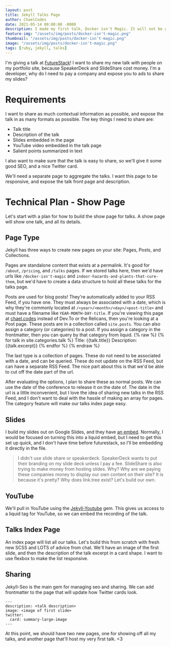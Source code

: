 ```yaml
---
layout: post
title: Jekyll Talks Page
author: ChaelCodes
date: 2021-05-14 00:00:00 -0000
description: I made my first talk, Docker isn't Magic. It will not be good, because it's my first talk, but it still deserves love! Let's build a talk page on the site to highlight different talks.
feature-img: "/assets/img/posts/docker-isn't-magic.png"
thumbnail: "/assets/img/posts/docker-isn't-magic.png"
image: "/assets/img/posts/docker-isn't-magic.png"
tags: [ruby, jekyll, talks]
---
```

I'm giving a talk at [FutureStack](https://bit.ly/futurestack-relicans)! I want to share my new talk with people on my portfolio site, because SpeakerDeck and SlideShare cost money. I'm a developer, why do I need to pay a company and expose you to ads to share my slides?

# Requirements
I want to share as much contextual information as possible, and expose the talk in as many formats as possible. The key things I need to share are:

- Talk title
- Description of the talk
- Slides embedded in the page
- YouTube video embedded in the talk page
- Salient points summarized in text

I also want to make sure that the talk is easy to share, so we'll give it some good SEO, and a nice Twitter card.

We'll need a separate page to aggregate the talks. I want this page to be responsive, and expose the talk front page and description.

# Technical Plan - Show Page
Let's start with a plan for how to build the show page for talks. A show page will show one talk, and all its details.

## Page Type
Jekyll has three ways to create new pages on your site: Pages, Posts, and Collections.

Pages are standalone content that exists at a permalink. It's good for `/about`, `/pricing`, and `/talks` pages. If we stored talks here, then we'd have urls like `/docker-isn't-magic` and `indoor-hazards-and-plants-that-cure-them`, but we'd have to create a data structure to hold all these talks for the talks page.

Posts are used for blog posts! They're automatically added to your RSS Feed, if you have one. They must always be associated with a date, which is why they're commonly located at `/<year>/<month>/<day>/<post-title>` and must have a filename like `YEAR-MONTH-DAY-title`. If you're viewing this page at [chael.codes](https://www.chael.codes/2021-05-14-talks-page-in-jekyll.md) instead of Dev.To or the Relicans, then you're looking at a Post page. These posts are in a collection called `site.posts`. You can also assign a category (or categories) to a post. If you assign a category in the frontmatter, then you can query by that category from liquid.
{% raw %}
    {% for talk in site.categories.talk %}
        Title: {{talk.title}}
        Description: {{talk.excerpt}}
    {% endfor %}
{% endraw %}

The last type is a collection of pages. These do not need to be associated with a date, and can be queried. These do not update on the RSS Feed, but can have a separate RSS Feed. The nice part about this is that we'd be able to cut off the date part of the url.

After evaluating the options, I plan to share these as normal posts. We can use the date of the conference to release it on the date of. The date in the url is a little inconvenient, but I love the idea of sharing new talks in the RSS Feed, and I don't want to deal with the hassle of making an array for pages. The category feature will make our talks index page easy.

## Slides
I build my slides out on Google Slides, and they have [an embed](https://support.google.com/docs/answer/183965#zippy=%2Cembed-a-document-spreadsheet-or-presentation). Normally, I would be focused on turning this into a liquid embed, but I need to get this set up quick, and I don't have time before futurestack, so I'll be embedding it directly in the file.

> I didn't use slide share or speakerdeck. SpeakerDeck wants to put their branding on my slide deck unless I pay a fee. SlideShare is also trying to make money from hosting slides. Why? Why are we paying these companies money to display our own content on their site? It is because it's pretty? Why does link.tree exist? Let's build our own.

## YouTube
We'll pull in YouTube using the [Jekyll-Youtube](https://github.com/dommmel/jekyll-youtube) gem. This gives us access to a liquid tag for YouTube, so we can embed the recording of the talk.

## Talks Index Page
An index page will list all our talks. Let's build this from scratch with fresh new SCSS and LOTS of advice from chat. We'll have an image of the first slide, and then the description of the talk excerpt in a card shape. I want to use flexbox to make the list responsive.

## Sharing
Jekyll-Seo is the main gem for managing seo and sharing. We can add frontmatter to the page that will update how Twitter cards look.

```
---
description: <talk description>
image: <image of first slide>
twitter:
  card: summary-large-image
---
```

At this point, we should have two new pages, one for showing off all my talks, and another page that'll host my very first talk. <3

